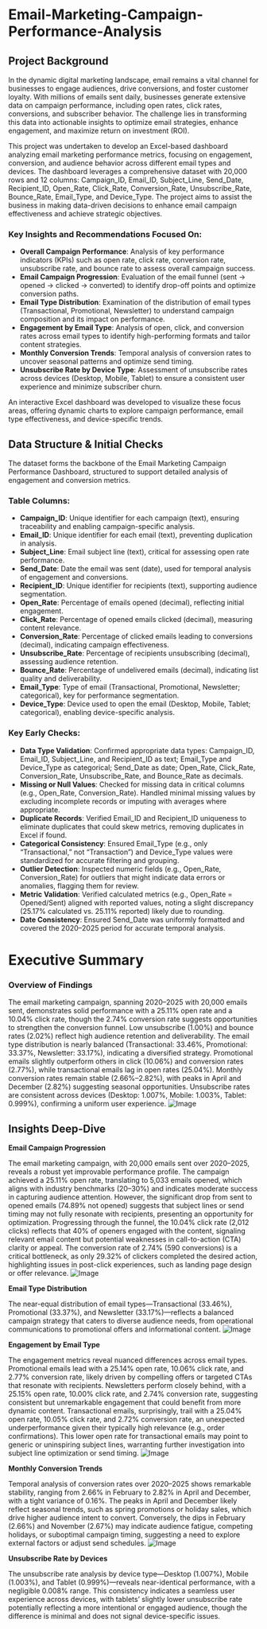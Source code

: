# Email-Marketing-Campaign-Performance-Analysis

## Project Background
In the dynamic digital marketing landscape, email remains a vital channel for businesses to engage audiences, drive conversions, and foster customer loyalty. With millions of emails sent daily, businesses generate extensive data on campaign performance, including open rates, click rates, conversions, and subscriber behavior. The challenge lies in transforming this data into actionable insights to optimize email strategies, enhance engagement, and maximize return on investment (ROI).

This project was undertaken to develop an Excel-based dashboard analyzing email marketing performance metrics, focusing on engagement, conversion, and audience behavior across different email types and devices. The dashboard leverages a comprehensive dataset with 20,000 rows and 12 columns: Campaign_ID, Email_ID, Subject_Line, Send_Date, Recipient_ID, Open_Rate, Click_Rate, Conversion_Rate, Unsubscribe_Rate, Bounce_Rate, Email_Type, and Device_Type. The project aims to assist the business in making data-driven decisions to enhance email campaign effectiveness and achieve strategic objectives.

### Key Insights and Recommendations Focused On:
- **Overall Campaign Performance**: Analysis of key performance indicators (KPIs) such as open rate, click rate, conversion rate, unsubscribe rate, and bounce rate to assess overall campaign success.
- **Email Campaign Progression**: Evaluation of the email funnel (sent → opened → clicked → converted) to identify drop-off points and optimize conversion paths.
- **Email Type Distribution**: Examination of the distribution of email types (Transactional, Promotional, Newsletter) to understand campaign composition and its impact on performance.
- **Engagement by Email Type**: Analysis of open, click, and conversion rates across email types to identify high-performing formats and tailor content strategies.
- **Monthly Conversion Trends**: Temporal analysis of conversion rates to uncover seasonal patterns and optimize send timing.
- **Unsubscribe Rate by Device Type**: Assessment of unsubscribe rates across devices (Desktop, Mobile, Tablet) to ensure a consistent user experience and minimize subscriber churn.

An interactive Excel dashboard was developed to visualize these focus areas, offering dynamic charts to explore campaign performance, email type effectiveness, and device-specific trends.

## Data Structure & Initial Checks
The dataset forms the backbone of the Email Marketing Campaign Performance Dashboard, structured to support detailed analysis of engagement and conversion metrics.

### Table Columns:
- **Campaign_ID**: Unique identifier for each campaign (text), ensuring traceability and enabling campaign-specific analysis.
- **Email_ID**: Unique identifier for each email (text), preventing duplication in analysis.
- **Subject_Line**: Email subject line (text), critical for assessing open rate performance.
- **Send_Date**: Date the email was sent (date), used for temporal analysis of engagement and conversions.
- **Recipient_ID**: Unique identifier for recipients (text), supporting audience segmentation.
- **Open_Rate**: Percentage of emails opened (decimal), reflecting initial engagement.
- **Click_Rate**: Percentage of opened emails clicked (decimal), measuring content relevance.
- **Conversion_Rate**: Percentage of clicked emails leading to conversions (decimal), indicating campaign effectiveness.
- **Unsubscribe_Rate**: Percentage of recipients unsubscribing (decimal), assessing audience retention.
- **Bounce_Rate**: Percentage of undelivered emails (decimal), indicating list quality and deliverability.
- **Email_Type**: Type of email (Transactional, Promotional, Newsletter; categorical), key for performance segmentation.
- **Device_Type**: Device used to open the email (Desktop, Mobile, Tablet; categorical), enabling device-specific analysis.

### Key Early Checks:
- **Data Type Validation**: Confirmed appropriate data types: Campaign_ID, Email_ID, Subject_Line, and Recipient_ID as text; Email_Type and Device_Type as categorical; Send_Date as date; Open_Rate, Click_Rate, Conversion_Rate, Unsubscribe_Rate, and Bounce_Rate as decimals.
- **Missing or Null Values**: Checked for missing data in critical columns (e.g., Open_Rate, Conversion_Rate). Handled minimal missing values by excluding incomplete records or imputing with averages where appropriate.
- **Duplicate Records**: Verified Email_ID and Recipient_ID uniqueness to eliminate duplicates that could skew metrics, removing duplicates in Excel if found.
- **Categorical Consistency**: Ensured Email_Type (e.g., only “Transactional,” not “Transaction”) and Device_Type values were standardized for accurate filtering and grouping.
- **Outlier Detection**: Inspected numeric fields (e.g., Open_Rate, Conversion_Rate) for outliers that might indicate data errors or anomalies, flagging them for review.
- **Metric Validation**: Verified calculated metrics (e.g., Open_Rate = Opened/Sent) aligned with reported values, noting a slight discrepancy (25.17% calculated vs. 25.11% reported) likely due to rounding.
- **Date Consistency**: Ensured Send_Date was uniformly formatted and covered the 2020–2025 period for accurate temporal analysis.

# Executive Summary

### Overview of Findings
The email marketing campaign, spanning 2020–2025 with 20,000 emails sent, demonstrates solid performance with a 25.11% open rate and a 10.04% click rate, though the 2.74% conversion rate suggests opportunities to strengthen the conversion funnel. Low unsubscribe (1.00%) and bounce rates (2.02%) reflect high audience retention and deliverability. The email type distribution is nearly balanced (Transactional: 33.46%, Promotional: 33.37%, Newsletter: 33.17%), indicating a diversified strategy. Promotional emails slightly outperform others in click (10.06%) and conversion rates (2.77%), while transactional emails lag in open rates (25.04%). Monthly conversion rates remain stable (2.66%–2.82%), with peaks in April and December (2.82%) suggesting seasonal opportunities. Unsubscribe rates are consistent across devices (Desktop: 1.007%, Mobile: 1.003%, Tablet: 0.999%), confirming a uniform user experience.
![Image](https://github.com/user-attachments/assets/170c5e9f-a775-4d1b-9f3a-a6dda93813d6)

## Insights Deep-Dive
**Email Campaign Progression**

The email marketing campaign, with 20,000 emails sent over 2020–2025, reveals a robust yet improvable performance profile. The campaign achieved a 25.11% open rate, translating to 5,033 emails opened, which aligns with industry benchmarks (20–30%) and indicates moderate success in capturing audience attention. However, the significant drop from sent to opened emails (74.89% not opened) suggests that subject lines or send timing may not fully resonate with recipients, presenting an opportunity for optimization. Progressing through the funnel, the 10.04% click rate (2,012 clicks) reflects that 40% of openers engaged with the content, signaling relevant email content but potential weaknesses in call-to-action (CTA) clarity or appeal. The conversion rate of 2.74% (590 conversions) is a critical bottleneck, as only 29.32% of clickers completed the desired action, highlighting issues in post-click experiences, such as landing page design or offer relevance. 
![Image](https://github.com/user-attachments/assets/2ef5603a-04ac-4b7a-8ac3-f3b184fd6c43)  

**Email Type Distribution**

The near-equal distribution of email types—Transactional (33.46%), Promotional (33.37%), and Newsletter (33.17%)—reflects a balanced campaign strategy that caters to diverse audience needs, from operational communications to promotional offers and informational content.
![Image](https://github.com/user-attachments/assets/8515c733-09d3-4dca-a2cd-8a1222afcb0d)

**Engagement by Email Type**

The engagement metrics reveal nuanced differences across email types. Promotional emails lead with a 25.14% open rate, 10.06% click rate, and 2.77% conversion rate, likely driven by compelling offers or targeted CTAs that resonate with recipients. Newsletters perform closely behind, with a 25.15% open rate, 10.00% click rate, and 2.74% conversion rate, suggesting consistent but unremarkable engagement that could benefit from more dynamic content. Transactional emails, surprisingly, trail with a 25.04% open rate, 10.05% click rate, and 2.72% conversion rate, an unexpected underperformance given their typically high relevance (e.g., order confirmations). This lower open rate for transactional emails may point to generic or uninspiring subject lines, warranting further investigation into subject line optimization or send timing.
![Image](https://github.com/user-attachments/assets/311e1c12-74aa-40c3-915e-a11a78f0c84f) 

**Monthly Conversion Trends**

Temporal analysis of conversion rates over 2020–2025 shows remarkable stability, ranging from 2.66% in February to 2.82% in April and December, with a tight variance of 0.16%. The peaks in April and December likely reflect seasonal trends, such as spring promotions or holiday sales, which drive higher audience intent to convert. Conversely, the dips in February (2.66%) and November (2.67%) may indicate audience fatigue, competing holidays, or suboptimal campaign timing, suggesting a need to explore external factors or adjust send schedules. 
![Image](https://github.com/user-attachments/assets/11e33348-dea6-4517-bfdf-979c7dcacdf8)

**Unsubscribe Rate by Devices**

The unsubscribe rate analysis by device type—Desktop (1.007%), Mobile (1.003%), and Tablet (0.999%)—reveals near-identical performance, with a negligible 0.008% range. This consistency indicates a seamless user experience across devices, with tablets’ slightly lower unsubscribe rate potentially reflecting a more intentional or engaged audience, though the difference is minimal and does not signal device-specific issues.

